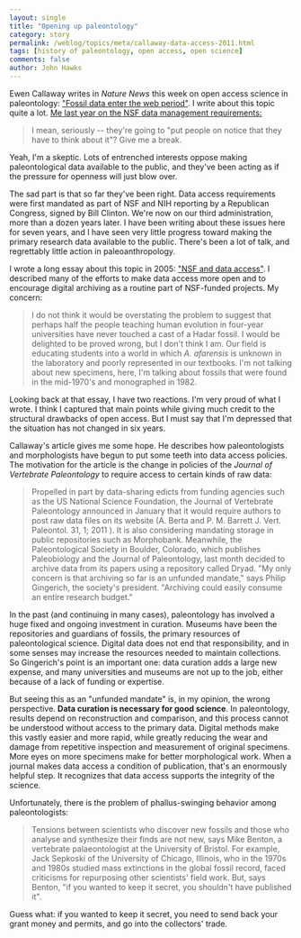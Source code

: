 ```yaml
---
layout: single 
title: "Opening up paleontology" 
category: story
permalink: /weblog/topics/meta/callaway-data-access-2011.html
tags: [history of paleontology, open access, open science] 
comments: false 
author: John Hawks 
---
```


Ewen Callaway writes in <i>Nature News</i> this week on open access science in paleontology: <a href="http://www.nature.com/news/2011/110411/full/472150a.html">"Fossil data enter the web period"</a>. I write about this topic quite a lot. <a href="http://johnhawks.net/node/2588">Me last year on the NSF data management requirements:</a> 

<blockquote>I mean, seriously -- they're going to "put people on notice that they have to think about it"? Give me a break.</blockquote>

Yeah, I'm a skeptic. Lots of entrenched interests oppose making paleontological data available to the public, and they've been acting as if the pressure for openness will just blow over. 

The sad part is that so far they've been right. Data access requirements were first mandated as part of NSF and NIH reporting by a Republican Congress, signed by Bill Clinton. We're now on our third administration, more than a dozen years later. I have been writing about these issues here for seven years, and I have seen very little progress toward making the primary research data available to the public. There's been a lot of talk, and regrettably little action in paleoanthropology. 

I wrote a long essay about this topic in 2005: <a href="http://johnhawks.net/weblog/topics/meta/nsf_data_access_2005.html">"NSF and data access"</a>. I described many of the efforts to make data access more open and to encourage digital archiving as a routine part of NSF-funded projects. My concern: 

<blockquote>I do not think it would be overstating the problem to suggest that perhaps half the people teaching human evolution in four-year universities have never touched a cast of a Hadar fossil. I would be delighted to be proved wrong, but I don't think I am. Our field is educating students into a world in which <i>A. afarensis</i> is unknown in the laboratory and poorly represented in our textbooks. I'm not talking about new specimens, here, I'm talking about fossils that were found in the mid-1970's and monographed in 1982. </blockquote>

Looking back at that essay, I have two reactions. I'm very proud of what I wrote. I think I captured that main points while giving much credit to the structural drawbacks of open access. But I must say that I'm depressed that the situation has not changed in six years. 

Callaway's article gives me some hope. He describes how paleontologists and morphologists have begun to put some teeth into data access policies. The motivation for the article is the change in policies of the <i>Journal of Vertebrate Paleontology</i> to require access to certain kinds of raw data:  

<blockquote>Propelled in part by data-sharing edicts from funding agencies such as the US National Science Foundation, the Journal of Vertebrate Paleontology announced in January that it would require authors to post raw data files on its website (A. Berta and P. M. Barrett J. Vert. Paleontol. 31, 1; 2011 ). It is also considering mandating storage in public repositories such as Morphobank. Meanwhile, the Paleontological Society in Boulder, Colorado, which publishes Paleobiology and the Journal of Paleontology, last month decided to archive data from its papers using a repository called Dryad. "My only concern is that archiving so far is an unfunded mandate," says Philip Gingerich, the society's president. "Archiving could easily consume an entire research budget."</blockquote>

In the past (and continuing in many cases), paleontology has involved a huge fixed and ongoing investment in curation. Museums have been the repositories and guardians of fossils, the primary resources of paleontological science. Digital data does not end that responsibility, and in some senses may increase the resources needed to maintain collections. So Gingerich's point is an important one: data curation adds a large new expense, and many universities and museums are not up to the job, either because of a lack of funding or expertise. 

But seeing this as an "unfunded mandate" is, in my opinion, the wrong perspective. <b>Data curation is necessary for good science</b>. In paleontology, results depend on reconstruction and comparison, and this process cannot be understood without access to the primary data. Digital methods make this vastly easier and more rapid, while greatly reducing the wear and damage from repetitive inspection and measurement of original specimens. More eyes on more specimens make for better morphological work. When a journal makes data access a condition of publication, that's an enormously helpful step. It recognizes that data access supports the integrity of the science. 

Unfortunately, there is the problem of phallus-swinging behavior among paleontologists: 

<blockquote>Tensions between scientists who discover new fossils and those who analyse and synthesize their finds are not new, says Mike Benton, a vertebrate palaeontologist at the University of Bristol. For example, Jack Sepkoski of the University of Chicago, Illinois, who in the 1970s and 1980s studied mass extinctions in the global fossil record, faced criticisms for repurposing other scientists' field work. But, says Benton, "if you wanted to keep it secret, you shouldn't have published it".</blockquote>

Guess what: if you wanted to keep it secret, you need to send back your grant money and permits, and go into the collectors' trade. 


